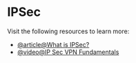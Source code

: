 # IPSec

Visit the following resources to learn more:

- [@article@What is IPSec?](https://www.cloudflare.com/en-gb/learning/network-layer/what-is-ipsec/)
- [@video@IP Sec VPN Fundamentals](https://www.youtube.com/watch?v=15amNny_kKI)